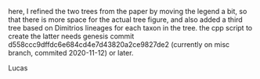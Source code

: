 here, I refined the two trees from the paper by moving the legend a bit, so that there is more space for the actual tree figure,
and also added a third tree based on Dimitrios lineages for each taxon in the tree.
the cpp script to create the latter needs genesis commit d558ccc9dffdc6e684cd4e7d43820a2ce9827de2 (currently on misc branch, commited 2020-11-12) or later.

Lucas
